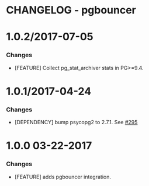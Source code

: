 # CHANGELOG - pgbouncer

1.0.2/2017-07-05
==================

### Changes

* [FEATURE] Collect pg_stat_archiver stats in PG>=9.4.

1.0.1/2017-04-24
==================

### Changes

* [DEPENDENCY] bump psycopg2 to 2.7.1. See [#295][]

1.0.0 03-22-2017
==================

### Changes

* [FEATURE] adds pgbouncer integration.

<!--- The following link definition list is generated by PimpMyChangelog --->
[#295]: https://github.com/DataDog/integrations-core/issues/295
